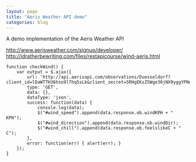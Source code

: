 ```yaml
---
layout: page
title: "Aeris Weather API demo"
categories: blog
---
```


A demo implementation of the Aeris Weather API

<http://www.aerisweather.com/signup/developer/>
<http://idratherbewriting.com/files/restapicourse/wind-aeris.html>

```
function checkWind() {
    var output = $.ajax({
        url: 'http://api.aerisapi.com/observations/Duesseldorf?client_id=lDaWTTH36hso9l7hq5sLk&client_secret=SRHgEKsZSWge30jNX9yggYPNocPjyNK2a0PLeY9C',
        type: 'GET',
        data: {},
        dataType: 'json',
        success: function(data) {
            console.log(data);
            $("#wind_speed").append(data.response.ob.windKPH + " KPH");
            $("#wind_direction").append(data.response.ob.windDir);
            $("#wind_chill").append(data.response.ob.feelslikeC + " C");
        },
        error: function(err) { alert(err); }
    });
}
```
